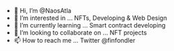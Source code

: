 - 👋 Hi, I’m @NaosAtla
- 👀 I’m interested in ... NFTs, Developing & Web Design
- 🌱 I’m currently learning ... Smart contract developing
- 💞️ I’m looking to collaborate on ... NFT projects
- 📫 How to reach me ... Twitter @finfondler 

<!---
NaosAtla/NaosAtla is a ✨ special ✨ repository because its `README.md` (this file) appears on your GitHub profile.
You can click the Preview link to take a look at your changes.
--->
